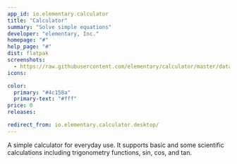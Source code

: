 ```yaml
---
app_id: io.elementary.calculator
title: "Calculator"
summary: "Solve simple equations"
developer: "elementary, Inc."
homepage: "#"
help_page: "#"
dist: flatpak
screenshots:
  - https://raw.githubusercontent.com/elementary/calculator/master/data/screenshot@2x.png
icons:

color:
  primary: "#4c158a"
  primary-text: "#fff"
price: 0
releases:

redirect_from: io.elementary.calculator.desktop/
---
```


<p>A simple calculator for everyday use. It supports basic and some scientific calculations including trigonometry functions, sin, cos, and tan.</p>
